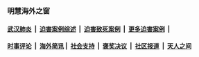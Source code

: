 
### 明慧海外之窗

####  [武汉肺炎](indexes/365.md?t=04031200) &nbsp;|&nbsp;  [迫害案例综述](indexes/328.md?t=04031200) &nbsp;|&nbsp; [迫害致死案例](indexes/277.md?t=04031200)  &nbsp;|&nbsp; [更多迫害案例](indexes/81.md?t=04031200)  &nbsp;|&nbsp; 
####  [时事评论](indexes/19.md?t=04031200) &nbsp;|&nbsp; [海外简讯](indexes/245.md?t=04031200)&nbsp;|&nbsp;  [社会支持](indexes/140.md?t=04031200) &nbsp;|&nbsp; [褒奖决议](indexes/282.md?t=04031200) &nbsp;|&nbsp; [社区报道](indexes/91.md?t=04031200)  &nbsp;|&nbsp; [天人之间](indexes/78.md?t=04031200) 

